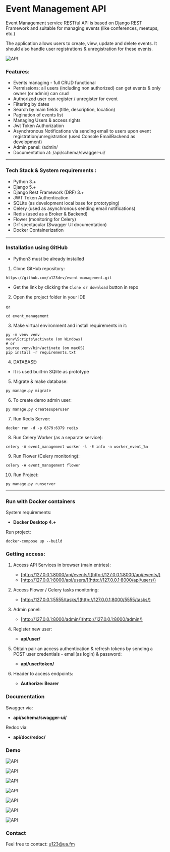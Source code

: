 # Event Management API 

Event Management service RESTful API is based on Django REST Framework and suitable for managing events (like conferences, meetups, etc.)

The application allows users to create, view, update and delete events. It should also handle user registrations & unregistration 
for these events.

![API](demo/events05.jpg "Event Management Service API Project" )

### Features:
- Events managing - full CRUD functional
- Permissions: all users (including non authorized) can get events & only owner (or admin) can crud
- Authorized user can register / unregister for event
- Filtering by dates
- Search by main fields (title, description, location)
- Pagination of events list
- Managing Users & access rights
- Jwt Token Authorization
- Asynchronous Notifications via sending email to users upon event registration/unregistration  (used Console EmailBackend as development)
- Admin panel: /admin/
- Documentation at: /api/schema/swagger-ui/

___
### Tech Stack & System requirements :

* Python 3.+
* Django 5.+ 
* Django Rest Framework (DRF) 3.+ 
* JWT Token Authentication
* SQLite (as development local base for prototyping) 
* Celery (used as asynchronous sending email notifications)
* Redis (used as a Broker & Backend)
* Flower (monitoring for Celery)
* Drf spectacular (Swagger UI documentation)
* Docker Containerization

---
### Installation using GitHub
- Python3 must be already installed

1. Clone GitHub repository:
```
https://github.com/u123dev/event-management.git
```
  - Get the link by clicking the `Clone or download` button in repo

2. Open the project folder in your IDE

or 
```
cd event_management
```
3. Make virtual environment and install requirements in it:
```
py -m venv venv
venv\Scripts\activate (on Windows)
# or
source venv/bin/activate (on macOS)
pip install -r requirements.txt
```
4. DATABASE:
- It is used built-in SQlite as prototype

5. Migrate & make database:
```
py manage.py migrate
```
6. To create demo admin user:
```
py manage.py createsuperuser
```
7. Run Redis Server: 
```
docker run -d -p 6379:6379 redis
```
8. Run Celery Worker (as a separate service): 
```
celery -A event_management worker -l -E info -n worker_event_%n
```
9. Run Flower (Celery monitoring):
```
celery -A event_management flower
```
10. Run Project:
```
py manage.py runserver
```
 
---

### Run with Docker containers
 System requirements:

* **Docker Desktop 4.+**

Run project:
```
docker-compose up --build
```

### Getting access:
1. Access API Services in browser (main entries):
   - [http://127.0.0.1:8000/api/events/](http://127.0.0.1:8000/api/events/)
   - [http://127.0.0.1:8000/api/users/](http://127.0.0.1:8000/api/users/)

2. Access Flower / Celery tasks monitoring:
   - [http://127.0.0.1:5555/tasks/](http://127.0.0.1:8000/5555/tasks/)

3. Admin panel:
   - [http://127.0.0.1:8000/admin/](http://127.0.0.1:8000/admin/)

4. Register new user:
   - **api/user/** 

5. Obtain pair an access authentication & refresh tokens by sending a POST user credentials - email(as login) & password: 
   - **api/user/token/** 

6. Header to access endpoints:
   - **Authorize: Bearer *<Access Token>***


### Documentation 
 
Swagger via:
- **api/schema/swagger-ui/** 

Redoc via:
  - **api/doc/redoc/**

### Demo
![API](demo/events01.jpg "Event Management Service API Project")

![API](demo/events02.jpg "Event Management API Project")

![API](demo/events03.jpg "Event Management API Project")

![API](demo/events04.jpg "Event Management API Project")

![API](demo/events06.jpg "Event Management API Project")

![API](demo/events07.jpg "Event Management API Project")

![API](demo/events08.jpg "Event Management API Project")

### Contact
Feel free to contact: u123@ua.fm

